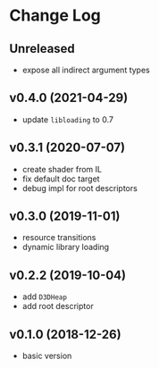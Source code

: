 # Change Log

## Unreleased
  - expose all indirect argument types

## v0.4.0 (2021-04-29)
  - update `libloading` to 0.7

## v0.3.1 (2020-07-07)
  - create shader from IL
  - fix default doc target
  - debug impl for root descriptors

## v0.3.0 (2019-11-01)
  - resource transitions
  - dynamic library loading

## v0.2.2 (2019-10-04)
  - add `D3DHeap`
  - add root descriptor

## v0.1.0 (2018-12-26)
  - basic version
